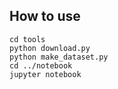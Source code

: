 

## How to use

```
cd tools
python download.py
python make_dataset.py
cd ../notebook
jupyter notebook
```
